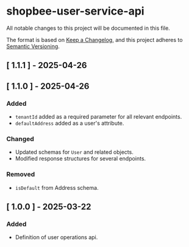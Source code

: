 # shopbee-user-service-api

All notable changes to this project will be documented in this file.

The format is based on [Keep a Changelog](https://keepachangelog.com/en/1.0.0/),
and this project adheres to [Semantic Versioning](https://semver.org/spec/v2.0.0.html).

## [ 1.1.1 ] - 2025-04-26

## [ 1.1.0 ] - 2025-04-26
### Added
- `tenantId` added as a required parameter for all relevant endpoints.
- `defaultAddress` added as a user's attribute.

### Changed
- Updated schemas for `User` and related objects.
- Modified response structures for several endpoints.

### Removed
- `isDefault` from Address schema.

## [ 1.0.0 ] - 2025-03-22
### Added
- Definition of user operations api.
